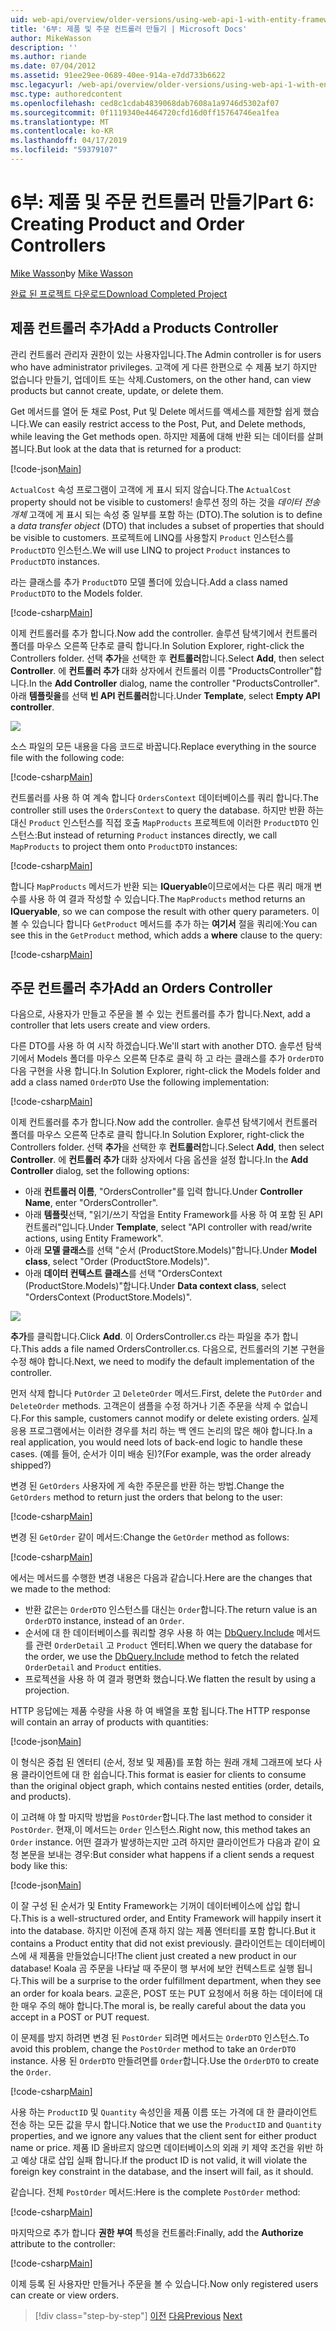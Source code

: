 ```yaml
---
uid: web-api/overview/older-versions/using-web-api-1-with-entity-framework-5/using-web-api-with-entity-framework-part-6
title: '6부: 제품 및 주문 컨트롤러 만들기 | Microsoft Docs'
author: MikeWasson
description: ''
ms.author: riande
ms.date: 07/04/2012
ms.assetid: 91ee29ee-0689-40ee-914a-e7dd733b6622
msc.legacyurl: /web-api/overview/older-versions/using-web-api-1-with-entity-framework-5/using-web-api-with-entity-framework-part-6
msc.type: authoredcontent
ms.openlocfilehash: ced8c1cdab4839068dab7608a1a9746d5302af07
ms.sourcegitcommit: 0f1119340e4464720cfd16d0ff15764746ea1fea
ms.translationtype: MT
ms.contentlocale: ko-KR
ms.lasthandoff: 04/17/2019
ms.locfileid: "59379107"
---
```

# <a name="part-6-creating-product-and-order-controllers"></a><span data-ttu-id="f929d-102">6부: 제품 및 주문 컨트롤러 만들기</span><span class="sxs-lookup"><span data-stu-id="f929d-102">Part 6: Creating Product and Order Controllers</span></span>

<span data-ttu-id="f929d-103">[Mike Wasson](https://github.com/MikeWasson)</span><span class="sxs-lookup"><span data-stu-id="f929d-103">by [Mike Wasson](https://github.com/MikeWasson)</span></span>

[<span data-ttu-id="f929d-104">완료 된 프로젝트 다운로드</span><span class="sxs-lookup"><span data-stu-id="f929d-104">Download Completed Project</span></span>](http://code.msdn.microsoft.com/ASP-NET-Web-API-with-afa30545)

## <a name="add-a-products-controller"></a><span data-ttu-id="f929d-105">제품 컨트롤러 추가</span><span class="sxs-lookup"><span data-stu-id="f929d-105">Add a Products Controller</span></span>

<span data-ttu-id="f929d-106">관리 컨트롤러 관리자 권한이 있는 사용자입니다.</span><span class="sxs-lookup"><span data-stu-id="f929d-106">The Admin controller is for users who have administrator privileges.</span></span> <span data-ttu-id="f929d-107">고객에 게 다른 한편으로 수 제품 보기 하지만 없습니다 만들기, 업데이트 또는 삭제.</span><span class="sxs-lookup"><span data-stu-id="f929d-107">Customers, on the other hand, can view products but cannot create, update, or delete them.</span></span>

<span data-ttu-id="f929d-108">Get 메서드를 열어 둔 채로 Post, Put 및 Delete 메서드를 액세스를 제한할 쉽게 했습니다.</span><span class="sxs-lookup"><span data-stu-id="f929d-108">We can easily restrict access to the Post, Put, and Delete methods, while leaving the Get methods open.</span></span> <span data-ttu-id="f929d-109">하지만 제품에 대해 반환 되는 데이터를 살펴봅니다.</span><span class="sxs-lookup"><span data-stu-id="f929d-109">But look at the data that is returned for a product:</span></span>

[!code-json[Main](using-web-api-with-entity-framework-part-6/samples/sample1.json?highlight=1)]

<span data-ttu-id="f929d-110">`ActualCost` 속성 프로그램이 고객에 게 표시 되지 않습니다.</span><span class="sxs-lookup"><span data-stu-id="f929d-110">The `ActualCost` property should not be visible to customers!</span></span> <span data-ttu-id="f929d-111">솔루션 정의 하는 것을 *데이터 전송 개체* 고객에 게 표시 되는 속성 중 일부를 포함 하는 (DTO).</span><span class="sxs-lookup"><span data-stu-id="f929d-111">The solution is to define a *data transfer object* (DTO) that includes a subset of properties that should be visible to customers.</span></span> <span data-ttu-id="f929d-112">프로젝트에 LINQ를 사용할지 `Product` 인스턴스를 `ProductDTO` 인스턴스.</span><span class="sxs-lookup"><span data-stu-id="f929d-112">We will use LINQ to project `Product` instances to `ProductDTO` instances.</span></span>

<span data-ttu-id="f929d-113">라는 클래스를 추가 `ProductDTO` 모델 폴더에 있습니다.</span><span class="sxs-lookup"><span data-stu-id="f929d-113">Add a class named `ProductDTO` to the Models folder.</span></span>

[!code-csharp[Main](using-web-api-with-entity-framework-part-6/samples/sample2.cs)]

<span data-ttu-id="f929d-114">이제 컨트롤러를 추가 합니다.</span><span class="sxs-lookup"><span data-stu-id="f929d-114">Now add the controller.</span></span> <span data-ttu-id="f929d-115">솔루션 탐색기에서 컨트롤러 폴더를 마우스 오른쪽 단추로 클릭 합니다.</span><span class="sxs-lookup"><span data-stu-id="f929d-115">In Solution Explorer, right-click the Controllers folder.</span></span> <span data-ttu-id="f929d-116">선택 **추가**을 선택한 후 **컨트롤러**합니다.</span><span class="sxs-lookup"><span data-stu-id="f929d-116">Select **Add**, then select **Controller**.</span></span> <span data-ttu-id="f929d-117">에 **컨트롤러 추가** 대화 상자에서 컨트롤러 이름 &quot;ProductsController&quot;합니다.</span><span class="sxs-lookup"><span data-stu-id="f929d-117">In the **Add Controller** dialog, name the controller &quot;ProductsController&quot;.</span></span> <span data-ttu-id="f929d-118">아래 **템플릿을**를 선택 **빈 API 컨트롤러**합니다.</span><span class="sxs-lookup"><span data-stu-id="f929d-118">Under **Template**, select **Empty API controller**.</span></span>

![](using-web-api-with-entity-framework-part-6/_static/image1.png)

<span data-ttu-id="f929d-119">소스 파일의 모든 내용을 다음 코드로 바꿉니다.</span><span class="sxs-lookup"><span data-stu-id="f929d-119">Replace everything in the source file with the following code:</span></span>

[!code-csharp[Main](using-web-api-with-entity-framework-part-6/samples/sample3.cs)]

<span data-ttu-id="f929d-120">컨트롤러를 사용 하 여 계속 합니다 `OrdersContext` 데이터베이스를 쿼리 합니다.</span><span class="sxs-lookup"><span data-stu-id="f929d-120">The controller still uses the `OrdersContext` to query the database.</span></span> <span data-ttu-id="f929d-121">하지만 반환 하는 대신 `Product` 인스턴스를 직접 호출 `MapProducts` 프로젝트에 이러한 `ProductDTO` 인스턴스:</span><span class="sxs-lookup"><span data-stu-id="f929d-121">But instead of returning `Product` instances directly, we call `MapProducts` to project them onto `ProductDTO` instances:</span></span>

[!code-csharp[Main](using-web-api-with-entity-framework-part-6/samples/sample4.cs?highlight=1)]

<span data-ttu-id="f929d-122">합니다 `MapProducts` 메서드가 반환 되는 **IQueryable**이므로에서는 다른 쿼리 매개 변수를 사용 하 여 결과 작성할 수 있습니다.</span><span class="sxs-lookup"><span data-stu-id="f929d-122">The `MapProducts` method returns an **IQueryable**, so we can compose the result with other query parameters.</span></span> <span data-ttu-id="f929d-123">이 볼 수 있습니다 합니다 `GetProduct` 메서드를 추가 하는 **여기서** 절을 쿼리에:</span><span class="sxs-lookup"><span data-stu-id="f929d-123">You can see this in the `GetProduct` method, which adds a **where** clause to the query:</span></span>

[!code-csharp[Main](using-web-api-with-entity-framework-part-6/samples/sample5.cs?highlight=2)]

## <a name="add-an-orders-controller"></a><span data-ttu-id="f929d-124">주문 컨트롤러 추가</span><span class="sxs-lookup"><span data-stu-id="f929d-124">Add an Orders Controller</span></span>

<span data-ttu-id="f929d-125">다음으로, 사용자가 만들고 주문을 볼 수 있는 컨트롤러를 추가 합니다.</span><span class="sxs-lookup"><span data-stu-id="f929d-125">Next, add a controller that lets users create and view orders.</span></span>

<span data-ttu-id="f929d-126">다른 DTO를 사용 하 여 시작 하겠습니다.</span><span class="sxs-lookup"><span data-stu-id="f929d-126">We'll start with another DTO.</span></span> <span data-ttu-id="f929d-127">솔루션 탐색기에서 Models 폴더를 마우스 오른쪽 단추로 클릭 하 고 라는 클래스를 추가 `OrderDTO` 다음 구현을 사용 합니다.</span><span class="sxs-lookup"><span data-stu-id="f929d-127">In Solution Explorer, right-click the Models folder and add a class named `OrderDTO` Use the following implementation:</span></span>

[!code-csharp[Main](using-web-api-with-entity-framework-part-6/samples/sample6.cs)]

<span data-ttu-id="f929d-128">이제 컨트롤러를 추가 합니다.</span><span class="sxs-lookup"><span data-stu-id="f929d-128">Now add the controller.</span></span> <span data-ttu-id="f929d-129">솔루션 탐색기에서 컨트롤러 폴더를 마우스 오른쪽 단추로 클릭 합니다.</span><span class="sxs-lookup"><span data-stu-id="f929d-129">In Solution Explorer, right-click the Controllers folder.</span></span> <span data-ttu-id="f929d-130">선택 **추가**을 선택한 후 **컨트롤러**합니다.</span><span class="sxs-lookup"><span data-stu-id="f929d-130">Select **Add**, then select **Controller**.</span></span> <span data-ttu-id="f929d-131">에 **컨트롤러 추가** 대화 상자에서 다음 옵션을 설정 합니다.</span><span class="sxs-lookup"><span data-stu-id="f929d-131">In the **Add Controller** dialog, set the following options:</span></span>

- <span data-ttu-id="f929d-132">아래 **컨트롤러 이름**, "OrdersController"를 입력 합니다.</span><span class="sxs-lookup"><span data-stu-id="f929d-132">Under **Controller Name**, enter "OrdersController".</span></span>
- <span data-ttu-id="f929d-133">아래 **템플릿**선택, "읽기/쓰기 작업을 Entity Framework를 사용 하 여 포함 된 API 컨트롤러"입니다.</span><span class="sxs-lookup"><span data-stu-id="f929d-133">Under **Template**, select "API controller with read/write actions, using Entity Framework".</span></span>
- <span data-ttu-id="f929d-134">아래 **모델 클래스**를 선택 &quot;순서 (ProductStore.Models)&quot;합니다.</span><span class="sxs-lookup"><span data-stu-id="f929d-134">Under **Model class**, select &quot;Order (ProductStore.Models)&quot;.</span></span>
- <span data-ttu-id="f929d-135">아래 **데이터 컨텍스트 클래스**를 선택 &quot;OrdersContext (ProductStore.Models)&quot;합니다.</span><span class="sxs-lookup"><span data-stu-id="f929d-135">Under **Data context class**, select &quot;OrdersContext (ProductStore.Models)&quot;.</span></span>

![](using-web-api-with-entity-framework-part-6/_static/image2.png)

<span data-ttu-id="f929d-136">**추가**를 클릭합니다.</span><span class="sxs-lookup"><span data-stu-id="f929d-136">Click **Add**.</span></span> <span data-ttu-id="f929d-137">이 OrdersController.cs 라는 파일을 추가 합니다.</span><span class="sxs-lookup"><span data-stu-id="f929d-137">This adds a file named OrdersController.cs.</span></span> <span data-ttu-id="f929d-138">다음으로, 컨트롤러의 기본 구현을 수정 해야 합니다.</span><span class="sxs-lookup"><span data-stu-id="f929d-138">Next, we need to modify the default implementation of the controller.</span></span>

<span data-ttu-id="f929d-139">먼저 삭제 합니다 `PutOrder` 고 `DeleteOrder` 메서드.</span><span class="sxs-lookup"><span data-stu-id="f929d-139">First, delete the `PutOrder` and `DeleteOrder` methods.</span></span> <span data-ttu-id="f929d-140">고객은이 샘플을 수정 하거나 기존 주문을 삭제 수 없습니다.</span><span class="sxs-lookup"><span data-stu-id="f929d-140">For this sample, customers cannot modify or delete existing orders.</span></span> <span data-ttu-id="f929d-141">실제 응용 프로그램에서는 이러한 경우를 처리 하는 백 엔드 논리의 많은 해야 합니다.</span><span class="sxs-lookup"><span data-stu-id="f929d-141">In a real application, you would need lots of back-end logic to handle these cases.</span></span> <span data-ttu-id="f929d-142">(예를 들어, 순서가 이미 배송 된)?</span><span class="sxs-lookup"><span data-stu-id="f929d-142">(For example, was the order already shipped?)</span></span>

<span data-ttu-id="f929d-143">변경 된 `GetOrders` 사용자에 게 속한 주문은를 반환 하는 방법.</span><span class="sxs-lookup"><span data-stu-id="f929d-143">Change the `GetOrders` method to return just the orders that belong to the user:</span></span>

[!code-csharp[Main](using-web-api-with-entity-framework-part-6/samples/sample7.cs)]

<span data-ttu-id="f929d-144">변경 된 `GetOrder` 같이 메서드:</span><span class="sxs-lookup"><span data-stu-id="f929d-144">Change the `GetOrder` method as follows:</span></span>

[!code-csharp[Main](using-web-api-with-entity-framework-part-6/samples/sample8.cs)]

<span data-ttu-id="f929d-145">에서는 메서드를 수행한 변경 내용은 다음과 같습니다.</span><span class="sxs-lookup"><span data-stu-id="f929d-145">Here are the changes that we made to the method:</span></span>

- <span data-ttu-id="f929d-146">반환 값은는 `OrderDTO` 인스턴스를 대신는 `Order`합니다.</span><span class="sxs-lookup"><span data-stu-id="f929d-146">The return value is an `OrderDTO` instance, instead of an `Order`.</span></span>
- <span data-ttu-id="f929d-147">순서에 대 한 데이터베이스를 쿼리할 경우 사용 하 여는 [DbQuery.Include](https://msdn.microsoft.com/library/gg696395) 메서드를 관련 `OrderDetail` 고 `Product` 엔터티.</span><span class="sxs-lookup"><span data-stu-id="f929d-147">When we query the database for the order, we use the [DbQuery.Include](https://msdn.microsoft.com/library/gg696395) method to fetch the related `OrderDetail` and `Product` entities.</span></span>
- <span data-ttu-id="f929d-148">프로젝션을 사용 하 여 결과 평면화 했습니다.</span><span class="sxs-lookup"><span data-stu-id="f929d-148">We flatten the result by using a projection.</span></span>

<span data-ttu-id="f929d-149">HTTP 응답에는 제품 수량을 사용 하 여 배열을 포함 됩니다.</span><span class="sxs-lookup"><span data-stu-id="f929d-149">The HTTP response will contain an array of products with quantities:</span></span>

[!code-json[Main](using-web-api-with-entity-framework-part-6/samples/sample9.json)]

<span data-ttu-id="f929d-150">이 형식은 중첩 된 엔터티 (순서, 정보 및 제품)를 포함 하는 원래 개체 그래프에 보다 사용 클라이언트에 대 한 쉽습니다.</span><span class="sxs-lookup"><span data-stu-id="f929d-150">This format is easier for clients to consume than the original object graph, which contains nested entities (order, details, and products).</span></span>

<span data-ttu-id="f929d-151">이 고려해 야 할 마지막 방법을 `PostOrder`합니다.</span><span class="sxs-lookup"><span data-stu-id="f929d-151">The last method to consider it `PostOrder`.</span></span> <span data-ttu-id="f929d-152">현재,이 메서드는 `Order` 인스턴스.</span><span class="sxs-lookup"><span data-stu-id="f929d-152">Right now, this method takes an `Order` instance.</span></span> <span data-ttu-id="f929d-153">어떤 결과가 발생하는지만 고려 하지만 클라이언트가 다음과 같이 요청 본문을 보내는 경우:</span><span class="sxs-lookup"><span data-stu-id="f929d-153">But consider what happens if a client sends a request body like this:</span></span>

[!code-json[Main](using-web-api-with-entity-framework-part-6/samples/sample10.json)]

<span data-ttu-id="f929d-154">이 잘 구성 된 순서가 및 Entity Framework는 기꺼이 데이터베이스에 삽입 합니다.</span><span class="sxs-lookup"><span data-stu-id="f929d-154">This is a well-structured order, and Entity Framework will happily insert it into the database.</span></span> <span data-ttu-id="f929d-155">하지만 이전에 존재 하지 않는 제품 엔터티를 포함 합니다.</span><span class="sxs-lookup"><span data-stu-id="f929d-155">But it contains a Product entity that did not exist previously.</span></span> <span data-ttu-id="f929d-156">클라이언트는 데이터베이스에 새 제품을 만들었습니다!</span><span class="sxs-lookup"><span data-stu-id="f929d-156">The client just created a new product in our database!</span></span> <span data-ttu-id="f929d-157">Koala 곰 주문을 나타날 때 주문이 행 부서에 보안 컨텍스트로 실행 됩니다.</span><span class="sxs-lookup"><span data-stu-id="f929d-157">This will be a surprise to the order fulfillment department, when they see an order for koala bears.</span></span> <span data-ttu-id="f929d-158">교훈은, POST 또는 PUT 요청에서 허용 하는 데이터에 대 한 매우 주의 해야 합니다.</span><span class="sxs-lookup"><span data-stu-id="f929d-158">The moral is, be really careful about the data you accept in a POST or PUT request.</span></span>

<span data-ttu-id="f929d-159">이 문제를 방지 하려면 변경 된 `PostOrder` 되려면 메서드는 `OrderDTO` 인스턴스.</span><span class="sxs-lookup"><span data-stu-id="f929d-159">To avoid this problem, change the `PostOrder` method to take an `OrderDTO` instance.</span></span> <span data-ttu-id="f929d-160">사용 된 `OrderDTO` 만들려면를 `Order`합니다.</span><span class="sxs-lookup"><span data-stu-id="f929d-160">Use the `OrderDTO` to create the `Order`.</span></span>

[!code-csharp[Main](using-web-api-with-entity-framework-part-6/samples/sample11.cs)]

<span data-ttu-id="f929d-161">사용 하는 `ProductID` 및 `Quantity` 속성인을 제품 이름 또는 가격에 대 한 클라이언트 전송 하는 모든 값을 무시 합니다.</span><span class="sxs-lookup"><span data-stu-id="f929d-161">Notice that we use the `ProductID` and `Quantity` properties, and we ignore any values that the client sent for either product name or price.</span></span> <span data-ttu-id="f929d-162">제품 ID 올바르지 않으면 데이터베이스의 외래 키 제약 조건을 위반 하 고 예상 대로 삽입 실패 합니다.</span><span class="sxs-lookup"><span data-stu-id="f929d-162">If the product ID is not valid, it will violate the foreign key constraint in the database, and the insert will fail, as it should.</span></span>

<span data-ttu-id="f929d-163">같습니다. 전체 `PostOrder` 메서드:</span><span class="sxs-lookup"><span data-stu-id="f929d-163">Here is the complete `PostOrder` method:</span></span>

[!code-csharp[Main](using-web-api-with-entity-framework-part-6/samples/sample12.cs)]

<span data-ttu-id="f929d-164">마지막으로 추가 합니다 **권한 부여** 특성을 컨트롤러:</span><span class="sxs-lookup"><span data-stu-id="f929d-164">Finally, add the **Authorize** attribute to the controller:</span></span>

[!code-csharp[Main](using-web-api-with-entity-framework-part-6/samples/sample13.cs)]

<span data-ttu-id="f929d-165">이제 등록 된 사용자만 만들거나 주문을 볼 수 있습니다.</span><span class="sxs-lookup"><span data-stu-id="f929d-165">Now only registered users can create or view orders.</span></span>

> [!div class="step-by-step"]
> <span data-ttu-id="f929d-166">[이전](using-web-api-with-entity-framework-part-5.md)
> [다음](using-web-api-with-entity-framework-part-7.md)</span><span class="sxs-lookup"><span data-stu-id="f929d-166">[Previous](using-web-api-with-entity-framework-part-5.md)
[Next](using-web-api-with-entity-framework-part-7.md)</span></span>
